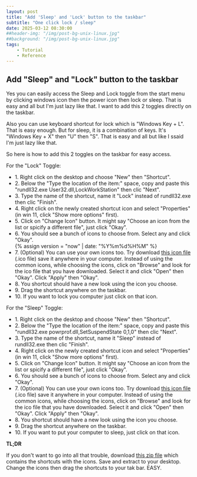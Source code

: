 ```yaml
---
layout: post
title: "Add 'Sleep' and 'Lock' button to the taskbar"
subtitle: "One click lock / sleep"
date: 2025-03-12 08:30:00
##header-img: "/img/post-bg-unix-linux.jpg"
##background: "/img/post-bg-unix-linux.jpg"
tags:
    - Tutorial
    - Reference
---
```


<h2>Add "Sleep" and "Lock" button to the taskbar</h2>

<p>Yes you can easily access the Sleep and Lock toggle from the start menu by clicking windows icon then the power icon then lock or sleep. That is easy and all but I'm just lazy like that. I want to add this 2 toggles directly on the taskbar.</p>

<p>Also you can use keyboard shortcut for lock which is "Windows Key + L". That is easy enough. But for sleep, it is a combination of keys. It's "Windows Key + X" then "U" then "S". That is easy and all but like I ssaid I'm just lazy like that.</p>

<p>So here is how to add this 2 toggles on the taskbar for easy access.</p>

<p>For the "Lock" Toggle:</p>
<ul>
<li>1. Right click on the desktop and choose "New" then "Shortcut".</li>
<li>2. Below the "Type the location of the item:" space, copy and paste this "rundll32.exe User32.dll,LockWorkStation" then clic "Next".</li>
<li>3. Type the name of the shortcut, name it "Lock" instead of rundll32.exe then clic "Finish".</li>
<li>4. Right click on the newly created shortcut icon and select "Properties" (in win 11, click "Show more options" first).</li>
<li>5. Click on "Change Icon" button. It might say "Choose an icon from the list or spicify a different file", just click "Okay".</li>
<li>6. You should see a bunch of icons to choose from. Select any and click "Okay".</li>
{% assign version =  "now" | date: "%Y%m%d%H%M"  %}
<li>7. (Optional) You can use your own icons too. Try download <a href="{{'/download/shortcut/lock.ico?v=0X' | append: version | relative_url }}" target="_blank">this icon file</a> (.ico file) save it anywhere in your computer. Instead of using the common icons, while choosing the icons, click on "Browse" and look for the ico file that you have downloaded. Select it and click "Open" then "Okay". Click "Apply" then "Okay".</li>
<li>8. You shortcut should have a new look using the icon you choose.</li>
<li>9. Drag the shortcut anywhere on the taskbar.</li>
<li>10.  If you want to lock you computer just click on that icon.</li>
</ul>

<p>For the "Sleep" Toggle:</p>
<ul>
<li>1. Right click on the desktop and choose "New" then "Shortcut".</li>
<li>2. Below the "Type the location of the item:" space, copy and paste this "rundll32.exe powrprof.dll,SetSuspendState 0,1,0" then clic "Next".</li>
<li>3. Type the name of the shortcut, name it "Sleep" instead of rundll32.exe then clic "Finish".</li>
<li>4. Right click on the newly created shortcut icon and select "Properties" (in win 11, click "Show more options" first).</li>
<li>5. Click on "Change Icon" button. It might say "Choose an icon from the list or spicify a different file", just click "Okay".</li>
<li>6. You should see a bunch of icons to choose from. Select any and click "Okay".</li>
<li>7. (Optional) You can use your own icons too. Try download <a href="{{'/download/shortcut/sleep.ico?v=0X' | append: version | relative_url }}" target="_blank">this icon file</a> (.ico file) save it anywhere in your computer. Instead of using the common icons, while choosing the icons, click on "Browse" and look for the ico file that you have downloaded. Select it and click "Open" then "Okay". Click "Apply" then "Okay".</li>
<li>8. You shortcut should have a new look using the icon you choose.</li>
<li>9. Drag the shortcut anywhere on the taskbar.</li>
<li>10.  If you want to put your computer to sleep, just click on that icon.</li>
</ul>

<p><strong>TL;DR</strong></p>
<p>If you don't want to go into all that trouble, download <a href="{{'/download/shortcut/shortcut.zip?v=0X' | append: version | relative_url }}" target="_blank">this zip file</a> which contains the shortcuts with the icons. Save and extract to your desktop. Change the icons then drag the shortcuts to your tak bar. EASY.</p>
